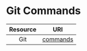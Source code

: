 # Git Commands

|Resource|URI|
|:-:|:-:|
|Git|[commands](https://github.com/mezdelex/GitCommands/blob/main/commands.txt)|
